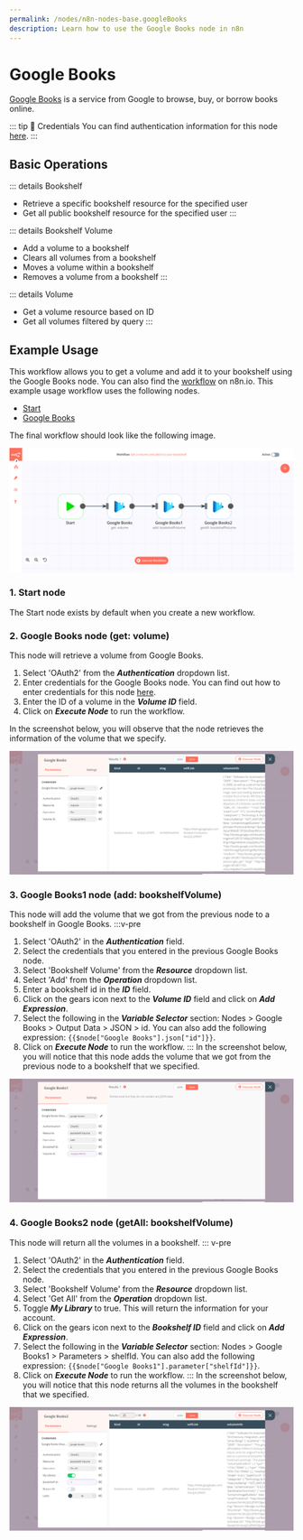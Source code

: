 ```yaml
---
permalink: /nodes/n8n-nodes-base.googleBooks
description: Learn how to use the Google Books node in n8n
---
```


# Google Books

[Google Books](https://books.google.com) is a service from Google to browse, buy, or borrow books online.

::: tip 🔑 Credentials
You can find authentication information for this node [here](../../../credentials/Google/README.md).
:::

## Basic Operations

::: details Bookshelf
- Retrieve a specific bookshelf resource for the specified user
- Get all public bookshelf resource for the specified user
:::

::: details Bookshelf Volume
- Add a volume to a bookshelf
- Clears all volumes from a bookshelf
- Moves a volume within a bookshelf
- Removes a volume from a bookshelf
:::

::: details Volume
- Get a volume resource based on ID
- Get all volumes filtered by query
:::

## Example Usage

This workflow allows you to get a volume and add it to your bookshelf using the Google Books node. You can also find the [workflow](https://n8n.io/workflows/771) on n8n.io. This example usage workflow uses the following nodes.
- [Start](../../core-nodes/Start/README.md)
- [Google Books]()

The final workflow should look like the following image.

![A workflow with the Google Books node](./workflow.png)

### 1. Start node

The Start node exists by default when you create a new workflow.

### 2. Google Books node (get: volume)

This node will retrieve a volume from Google Books.

1. Select 'OAuth2' from the ***Authentication*** dropdown list.
2. Enter credentials for the Google Books node. You can find out how to enter credentials for this node [here](../../../credentials/Google/README.md).
3. Enter the ID of a volume in the ***Volume ID*** field.
4. Click on ***Execute Node*** to run the workflow.

In the screenshot below, you will observe that the node retrieves the information of the volume that we specify.

![Using the Google Books node to retrieve information of a volume](./GoogleBooks_node.png)

### 3. Google Books1 node (add: bookshelfVolume)

This node will add the volume that we got from the previous node to a bookshelf in Google Books.
:::v-pre
1. Select 'OAuth2' in the ***Authentication*** field.
2. Select the credentials that you entered in the previous Google Books node.
3. Select 'Bookshelf Volume' from the ***Resource*** dropdown list.
4. Select 'Add' from the ***Operation*** dropdown list.
5. Enter a bookshelf id in the ***ID*** field.
6. Click on the gears icon next to the ***Volume ID*** field and click on ***Add Expression***.
7. Select the following in the ***Variable Selector*** section: Nodes > Google Books > Output Data > JSON > id. You can also add the following expression: `{{$node["Google Books"].json["id"]}}`.
8. Click on ***Execute Node*** to run the workflow.
:::
In the screenshot below, you will notice that this node adds the volume that we got from the previous node to a bookshelf that we specified.

![Using the Google Books node to add a volume to a bookshelf volume](./GoogleBooks1_node.png)

### 4. Google Books2 node (getAll: bookshelfVolume)

This node will return all the volumes in a bookshelf.
::: v-pre
1. Select 'OAuth2' in the ***Authentication*** field.
2. Select the credentials that you entered in the previous Google Books node.
3. Select 'Bookshelf Volume' from the ***Resource*** dropdown list.
4. Select 'Get All' from the ***Operation*** dropdown list.
5. Toggle ***My Library*** to true. This will return the information for your account.
6. Click on the gears icon next to the ***Bookshelf ID*** field and click on ***Add Expression***.
7. Select the following in the ***Variable Selector*** section: Nodes > Google Books1 > Parameters > shelfId. You can also add the following expression: `{{$node["Google Books1"].parameter["shelfId"]}}`.
8. Click on ***Execute Node*** to run the workflow.
:::
In the screenshot below, you will notice that this node returns all the volumes in the bookshelf that we specified.

![Using the Google Books node to get all the volumes in a bookshelf](./GoogleBooks2_node.png)
